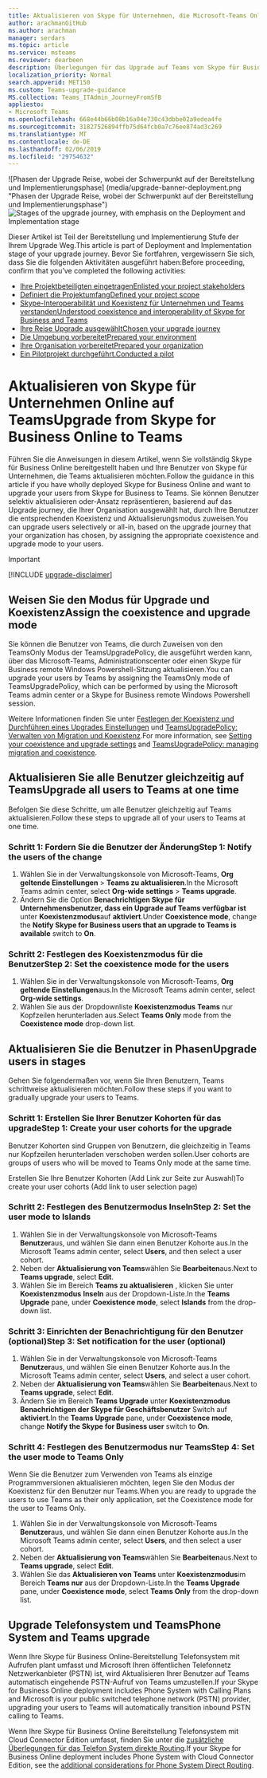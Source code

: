 ```yaml
---
title: Aktualisieren von Skype für Unternehmen, die Microsoft-Teams Online | Bereitstellen
author: arachmanGitHub
ms.author: arachman
manager: serdars
ms.topic: article
ms.service: msteams
ms.reviewer: dearbeen
description: Überlegungen für das Upgrade auf Teams von Skype für Business Online
localization_priority: Normal
search.appverid: MET150
ms.custom: Teams-upgrade-guidance
MS.collection: Teams_ITAdmin_JourneyFromSfB
appliesto:
- Microsoft Teams
ms.openlocfilehash: 668e44b66b08b16a04e730c43dbbe02a9edea4fe
ms.sourcegitcommit: 31827526894ffb75d64fcb0a7c76ee874ad3c269
ms.translationtype: MT
ms.contentlocale: de-DE
ms.lasthandoff: 02/06/2019
ms.locfileid: "29754632"
---
```

<span data-ttu-id="67970-103">![Phasen der Upgrade Reise, wobei der Schwerpunkt auf der Bereitstellung und Implementierungsphase] (media/upgrade-banner-deployment.png "Phasen der Upgrade Reise, wobei der Schwerpunkt auf der Bereitstellung und Implementierungsphase")</span><span class="sxs-lookup"><span data-stu-id="67970-103">![Stages of the upgrade journey, with emphasis on the Deployment and Implementation stage](media/upgrade-banner-deployment.png "Stages of the upgrade journey, with emphasis on the Deployment and Implementation stage")</span></span>

<span data-ttu-id="67970-104">Dieser Artikel ist Teil der Bereitstellung und Implementierung Stufe der Ihrem Upgrade Weg.</span><span class="sxs-lookup"><span data-stu-id="67970-104">This article is part of Deployment and Implementation stage of your upgrade journey.</span></span> <span data-ttu-id="67970-105">Bevor Sie fortfahren, vergewissern Sie sich, dass Sie die folgenden Aktivitäten ausgeführt haben:</span><span class="sxs-lookup"><span data-stu-id="67970-105">Before proceeding, confirm that you’ve completed the following activities:</span></span>

- [<span data-ttu-id="67970-106">Ihre Projektbeteiligten eingetragen</span><span class="sxs-lookup"><span data-stu-id="67970-106">Enlisted your project stakeholders</span></span>](upgrade-enlist-stakeholders.md)
- [<span data-ttu-id="67970-107">Definiert die Projektumfang</span><span class="sxs-lookup"><span data-stu-id="67970-107">Defined your project scope</span></span>](https://aka.ms/SkypetoTeams-Scope)
- [<span data-ttu-id="67970-108">Skype-Interoperabilität und Koexistenz für Unternehmen und Teams verstanden</span><span class="sxs-lookup"><span data-stu-id="67970-108">Understood coexistence and interoperability of Skype for Business and Teams</span></span>](https://aka.ms/SkypeToTeams-Coexist)
- [<span data-ttu-id="67970-109">Ihre Reise Upgrade ausgewählt</span><span class="sxs-lookup"><span data-stu-id="67970-109">Chosen your upgrade journey</span></span>](upgrade-and-coexistence-of-skypeforbusiness-and-teams.md)
- [<span data-ttu-id="67970-110">Die Umgebung vorbereitet</span><span class="sxs-lookup"><span data-stu-id="67970-110">Prepared your environment</span></span>](https://aka.ms/SkypeToTeams-TechnicalReadiness)
- [<span data-ttu-id="67970-111">Ihre Organisation vorbereitet</span><span class="sxs-lookup"><span data-stu-id="67970-111">Prepared your organization</span></span>](https://aka.ms/SkypeToTeams-UserReadiness)
- [<span data-ttu-id="67970-112">Ein Pilotprojekt durchgeführt.</span><span class="sxs-lookup"><span data-stu-id="67970-112">Conducted a pilot</span></span>](https://aka.ms/SkypeToTeams-Pilot)

# <a name="upgrade-from-skype-for-business-online-to-teams"></a><span data-ttu-id="67970-113">Aktualisieren von Skype für Unternehmen Online auf Teams</span><span class="sxs-lookup"><span data-stu-id="67970-113">Upgrade from Skype for Business Online to Teams</span></span>

<span data-ttu-id="67970-114">Führen Sie die Anweisungen in diesem Artikel, wenn Sie vollständig Skype für Business Online bereitgestellt haben und Ihre Benutzer von Skype für Unternehmen, die Teams aktualisieren möchten.</span><span class="sxs-lookup"><span data-stu-id="67970-114">Follow the guidance in this article if you have wholly deployed Skype for Business Online and want to upgrade your users from Skype for Business to Teams.</span></span> <span data-ttu-id="67970-115">Sie können Benutzer selektiv aktualisieren oder-Ansatz repräsentieren, basierend auf das Upgrade journey, die Ihrer Organisation ausgewählt hat, durch Ihre Benutzer die entsprechenden Koexistenz und Aktualisierungsmodus zuweisen.</span><span class="sxs-lookup"><span data-stu-id="67970-115">You can upgrade users selectively or all-in, based on the upgrade journey that your organization has chosen, by assigning the appropriate coexistence and upgrade mode to your users.</span></span>

> [!IMPORTANT]
> [!INCLUDE [upgrade-disclaimer](includes/upgrade-disclaimer.md)]

## <a name="assign-the-coexistence-and-upgrade-mode"></a><span data-ttu-id="67970-116">Weisen Sie den Modus für Upgrade und Koexistenz</span><span class="sxs-lookup"><span data-stu-id="67970-116">Assign the coexistence and upgrade mode</span></span>

<span data-ttu-id="67970-117">Sie können die Benutzer von Teams, die durch Zuweisen von den TeamsOnly Modus der TeamsUpgradePolicy, die ausgeführt werden kann, über das Microsoft-Teams, Administrationscenter oder einen Skype für Business remote Windows Powershell-Sitzung aktualisieren.</span><span class="sxs-lookup"><span data-stu-id="67970-117">You can upgrade your users by Teams by assigning the TeamsOnly mode of TeamsUpgradePolicy, which can be performed by using the Microsoft Teams admin center or a Skype for Business remote Windows Powershell session.</span></span>

<span data-ttu-id="67970-118">Weitere Informationen finden Sie unter [Festlegen der Koexistenz und Durchführen eines Upgrades Einstellungen](https://aka.ms/SkypeToTeams-SetCoexistence) und [TeamsUpgradePolicy: Verwalten von Migration und Koexistenz](migration-interop-guidance-for-teams-with-skype.md#teamsupgradepolicy-managing-migration-and-co-existence).</span><span class="sxs-lookup"><span data-stu-id="67970-118">For more information, see [Setting your coexistence and upgrade settings](https://aka.ms/SkypeToTeams-SetCoexistence) and [TeamsUpgradePolicy: managing migration and coexistence](migration-interop-guidance-for-teams-with-skype.md#teamsupgradepolicy-managing-migration-and-co-existence).</span></span>

## <a name="upgrade-all-users-to-teams-at-one-time"></a><span data-ttu-id="67970-119">Aktualisieren Sie alle Benutzer gleichzeitig auf Teams</span><span class="sxs-lookup"><span data-stu-id="67970-119">Upgrade all users to Teams at one time</span></span>

<span data-ttu-id="67970-120">Befolgen Sie diese Schritte, um alle Benutzer gleichzeitig auf Teams aktualisieren.</span><span class="sxs-lookup"><span data-stu-id="67970-120">Follow these steps to upgrade all of your users to Teams at one time.</span></span>

### <a name="step-1-notify-the-users-of-the-change"></a><span data-ttu-id="67970-121">Schritt 1: Fordern Sie die Benutzer der Änderung</span><span class="sxs-lookup"><span data-stu-id="67970-121">Step 1: Notify the users of the change</span></span>

1. <span data-ttu-id="67970-122">Wählen Sie in der Verwaltungskonsole von Microsoft-Teams, **Org geltende Einstellungen** > **Teams zu aktualisieren**.</span><span class="sxs-lookup"><span data-stu-id="67970-122">In the Microsoft Teams admin center, select **Org-wide settings** > **Teams upgrade**.</span></span>
2. <span data-ttu-id="67970-123">Ändern Sie die Option **Benachrichtigen Skype für Unternehmensbenutzer, dass ein Upgrade auf Teams verfügbar ist** unter **Koexistenzmodus**auf **aktiviert**.</span><span class="sxs-lookup"><span data-stu-id="67970-123">Under **Coexistence mode**, change the **Notify Skype for Business users that an upgrade to Teams is available** switch to **On**.</span></span>

### <a name="step-2-set-the-coexistence-mode-for-the-users"></a><span data-ttu-id="67970-124">Schritt 2: Festlegen des Koexistenzmodus für die Benutzer</span><span class="sxs-lookup"><span data-stu-id="67970-124">Step 2: Set the coexistence mode for the users</span></span>

1. <span data-ttu-id="67970-125">Wählen Sie in der Verwaltungskonsole von Microsoft-Teams, **Org geltende Einstellungen**aus.</span><span class="sxs-lookup"><span data-stu-id="67970-125">In the Microsoft Teams admin center, select **Org-wide settings**.</span></span>
2. <span data-ttu-id="67970-126">Wählen Sie aus der Dropdownliste **Koexistenzmodus** **Teams** nur Kopfzeilen herunterladen aus.</span><span class="sxs-lookup"><span data-stu-id="67970-126">Select **Teams Only** mode from the **Coexistence mode** drop-down list.</span></span>

## <a name="upgrade-users-in-stages"></a><span data-ttu-id="67970-127">Aktualisieren Sie die Benutzer in Phasen</span><span class="sxs-lookup"><span data-stu-id="67970-127">Upgrade users in stages</span></span>

<span data-ttu-id="67970-128">Gehen Sie folgendermaßen vor, wenn Sie Ihren Benutzern, Teams schrittweise aktualisieren möchten.</span><span class="sxs-lookup"><span data-stu-id="67970-128">Follow these steps if you want to gradually upgrade your users to Teams.</span></span>

### <a name="step-1-create-your-user-cohorts-for-the-upgrade"></a><span data-ttu-id="67970-129">Schritt 1: Erstellen Sie Ihrer Benutzer Kohorten für das upgrade</span><span class="sxs-lookup"><span data-stu-id="67970-129">Step 1: Create your user cohorts for the upgrade</span></span>

<span data-ttu-id="67970-130">Benutzer Kohorten sind Gruppen von Benutzern, die gleichzeitig in Teams nur Kopfzeilen herunterladen verschoben werden sollen.</span><span class="sxs-lookup"><span data-stu-id="67970-130">User cohorts are groups of users who will be moved to Teams Only mode at the same time.</span></span>

<span data-ttu-id="67970-131">Erstellen Sie Ihre Benutzer Kohorten (Add Link zur Seite zur Auswahl)</span><span class="sxs-lookup"><span data-stu-id="67970-131">To create your user cohorts (Add link to user selection page)</span></span>

### <a name="step-2-set-the-user-mode-to-islands"></a><span data-ttu-id="67970-132">Schritt 2: Festlegen des Benutzermodus Inseln</span><span class="sxs-lookup"><span data-stu-id="67970-132">Step 2: Set the user mode to Islands</span></span>

1. <span data-ttu-id="67970-133">Wählen Sie in der Verwaltungskonsole von Microsoft-Teams **Benutzer**aus, und wählen Sie dann einen Benutzer Kohorte aus.</span><span class="sxs-lookup"><span data-stu-id="67970-133">In the Microsoft Teams admin center, select **Users**, and then select a user cohort.</span></span>
2. <span data-ttu-id="67970-134">Neben der **Aktualisierung von Teams**wählen Sie **Bearbeiten**aus.</span><span class="sxs-lookup"><span data-stu-id="67970-134">Next to **Teams upgrade**, select **Edit**.</span></span>
3. <span data-ttu-id="67970-135">Wählen Sie im Bereich **Teams zu aktualisieren** , klicken Sie unter **Koexistenzmodus** **Inseln** aus der Dropdown-Liste.</span><span class="sxs-lookup"><span data-stu-id="67970-135">In the **Teams Upgrade** pane, under **Coexistence mode**, select **Islands** from the drop-down list.</span></span>

### <a name="step-3-set-notification-for-the-user-optional"></a><span data-ttu-id="67970-136">Schritt 3: Einrichten der Benachrichtigung für den Benutzer (optional)</span><span class="sxs-lookup"><span data-stu-id="67970-136">Step 3: Set notification for the user (optional)</span></span>

1. <span data-ttu-id="67970-137">Wählen Sie in der Verwaltungskonsole von Microsoft-Teams **Benutzer**aus, und wählen Sie einen Benutzer Kohorte aus.</span><span class="sxs-lookup"><span data-stu-id="67970-137">In the Microsoft Teams admin center, select **Users**, and select a user cohort.</span></span>
2. <span data-ttu-id="67970-138">Neben der **Aktualisierung von Teams**wählen Sie **Bearbeiten**aus.</span><span class="sxs-lookup"><span data-stu-id="67970-138">Next to **Teams upgrade**, select **Edit**.</span></span>
3. <span data-ttu-id="67970-139">Ändern Sie im Bereich **Teams Upgrade** unter **Koexistenzmodus** **Benachrichtigen der Skype für Geschäftsbenutzer** Switch auf **aktiviert**.</span><span class="sxs-lookup"><span data-stu-id="67970-139">In the **Teams Upgrade** pane, under **Coexistence mode**, change **Notify the Skype for Business user** switch to **On**.</span></span>

### <a name="step-4-set-the-user-mode-to-teams-only"></a><span data-ttu-id="67970-140">Schritt 4: Festlegen des Benutzermodus nur Teams</span><span class="sxs-lookup"><span data-stu-id="67970-140">Step 4: Set the user mode to Teams Only</span></span>

<span data-ttu-id="67970-141">Wenn Sie die Benutzer zum Verwenden von Teams als einzige Programmversionen aktualisieren möchten, legen Sie den Modus der Koexistenz für den Benutzer nur Teams.</span><span class="sxs-lookup"><span data-stu-id="67970-141">When you are ready to upgrade the users to use Teams as their only application, set the Coexistence mode for the user to Teams Only.</span></span>

1. <span data-ttu-id="67970-142">Wählen Sie in der Verwaltungskonsole von Microsoft-Teams **Benutzer**aus, und wählen Sie dann einen Benutzer Kohorte aus.</span><span class="sxs-lookup"><span data-stu-id="67970-142">In the Microsoft Teams admin center, select **Users**, and then select a user cohort.</span></span>
2. <span data-ttu-id="67970-143">Neben der **Aktualisierung von Teams**wählen Sie **Bearbeiten**aus.</span><span class="sxs-lookup"><span data-stu-id="67970-143">Next to **Teams upgrade**, select **Edit**.</span></span>
3. <span data-ttu-id="67970-144">Wählen Sie das **Aktualisieren von Teams** unter **Koexistenzmodus**im Bereich **Teams nur** aus der Dropdown-Liste.</span><span class="sxs-lookup"><span data-stu-id="67970-144">In the **Teams Upgrade** pane, under **Coexistence mode**, select **Teams Only** from the drop-down list.</span></span>

## <a name="phone-system-and-teams-upgrade"></a><span data-ttu-id="67970-145">Upgrade Telefonsystem und Teams</span><span class="sxs-lookup"><span data-stu-id="67970-145">Phone System and Teams upgrade</span></span>

<span data-ttu-id="67970-146">Wenn Ihre Skype für Business Online-Bereitstellung Telefonsystem mit Aufrufen plant umfasst und Microsoft Ihren öffentlichen Telefonnetz Netzwerkanbieter (PSTN) ist, wird Aktualisieren Ihrer Benutzer auf Teams automatisch eingehende PSTN-Aufruf von Teams umzustellen.</span><span class="sxs-lookup"><span data-stu-id="67970-146">If your Skype for Business Online deployment includes Phone System with Calling Plans and Microsoft is your public switched telephone network (PSTN) provider, upgrading your users to Teams will automatically transition inbound PSTN calling to Teams.</span></span>

<span data-ttu-id="67970-147">Wenn Ihre Skype für Business Online Bereitstellung Telefonsystem mit Cloud Connector Edition umfasst, finden Sie unter die [zusätzliche Überlegungen für das Telefon System direkte Routing](2-envision-make-my-service-decisions-direct-routing.md).</span><span class="sxs-lookup"><span data-stu-id="67970-147">If your Skype for Business Online deployment includes Phone System with Cloud Connector Edition, see the [additional considerations for Phone System Direct Routing](2-envision-make-my-service-decisions-direct-routing.md).</span></span>
